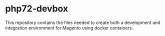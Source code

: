 # php72-devbox
This repository contains the files needed to create both a development and integration environment for Magento using docker containers. 
